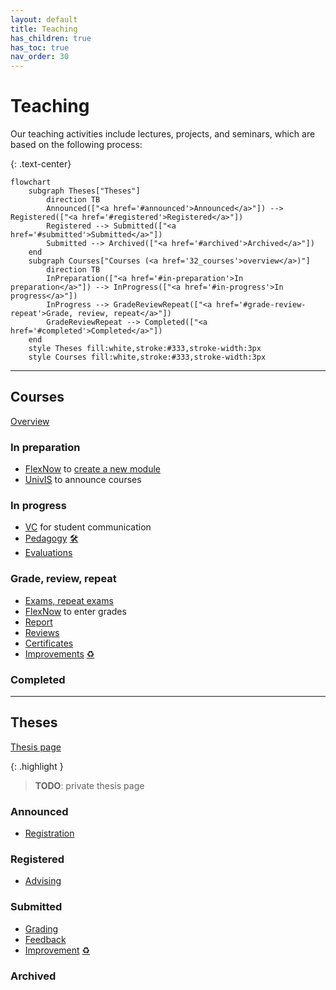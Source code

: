 ```yaml
---
layout: default
title: Teaching
has_children: true
has_toc: true
nav_order: 30
---
```


# Teaching

Our teaching activities include lectures, projects, and seminars, which are based on the following process:

{: .text-center}
```mermaid
flowchart
    subgraph Theses["Theses"]
        direction TB
        Announced(["<a href='#announced'>Announced</a>"]) --> Registered(["<a href='#registered'>Registered</a>"])
        Registered --> Submitted(["<a href='#submitted'>Submitted</a>"])
        Submitted --> Archived(["<a href='#archived'>Archived</a>"])
    end
    subgraph Courses["Courses (<a href='32_courses'>overview</a>)"]
        direction TB
        InPreparation(["<a href='#in-preparation'>In preparation</a>"]) --> InProgress(["<a href='#in-progress'>In progress</a>"])
        InProgress --> GradeReviewRepeat(["<a href='#grade-review-repeat'>Grade, review, repeat</a>"])
        GradeReviewRepeat --> Completed(["<a href='#completed'>Completed</a>"])
    end
    style Theses fill:white,stroke:#333,stroke-width:3px
    style Courses fill:white,stroke:#333,stroke-width:3px
```

---

## Courses

[Overview](30_processes/30.02.courses.html)

### In preparation

- [FlexNow](30_processes/30.15.flexnow.html) to [create a new module](30_processes/30.09.new_modules.html)
- [UnivIS](30_processes/30.16.univis.html) to announce courses

### In progress

- [VC](30_processes/30.19.virtual_campus.html) for student communication
- [Pedagogy](30_processes/30.07.pedagogy.html) <a href='.{{ site.baseurl }}/docs/00.goals.html'>🛠️</a>
- [Evaluations](30_processes/30.21.evaluations.html)

### Grade, review, repeat

- [Exams, repeat exams](30_processes/30.59.exams.html)
- [FlexNow](30_processes/30.15.flexnow.html) to enter grades
- [Report](30_processes/30.20.reports.html)
- [Reviews](30_processes/30.60.reviews.html)
- [Certificates](30_processes/30.51.certificates.html)
- [Improvements](30_processes/30.22.improvements.html) <a href='.{{ site.baseurl }}/docs/00.goals.html'>♻️</a> 

### Completed

---

## Theses

[Thesis page](https://digital-work-lab.github.io/theses/)

{: .highlight }
> **TODO**: private thesis page

### Announced

- [Registration](30_processes/30.40.theses.html#registration)

### Registered

- [Advising](30_processes/30.40.theses.html#advising)

### Submitted

- [Grading](30_processes/30.40.theses.html#grading)
- [Feedback](https://digital-work-lab.github.io/theses/docs/feedback.html)
- [Improvement](30_processes/30.22.improvements.html) <a href='.{{ site.baseurl }}/docs/00.goals.html'>♻️</a> 

### Archived
